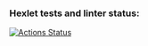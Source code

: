 ### Hexlet tests and linter status:
[![Actions Status](https://github.com/Viklm/frontend-project-lvl2/workflows/hexlet-check/badge.svg)](https://github.com/Viklm/frontend-project-lvl2/actions)